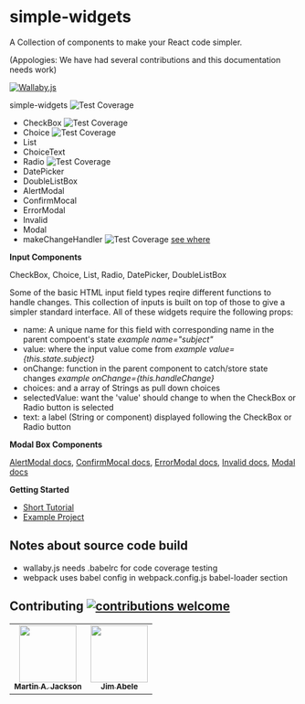# simple-widgets

A Collection of components to make your React code simpler.

(Appologies:  We have had several contributions and this documentation needs work)

[![Wallaby.js](https://img.shields.io/badge/wallaby.js-configured-green.svg)](https://wallabyjs.com)

simple-widgets ![Test Coverage](https://img.shields.io/badge/Test_Coverage-94.34%25-brightgreen.svg)

- CheckBox    ![Test Coverage](https://img.shields.io/badge/Test_Coverage-100%25-brightgreen.svg)
- Choice      ![Test Coverage](https://img.shields.io/badge/Test_Coverage-100%25-brightgreen.svg)
- List
- ChoiceText
- Radio       ![Test Coverage](https://img.shields.io/badge/Test_Coverage-100%25-brightgreen.svg)
- DatePicker
- DoubleListBox
- AlertModal
- ConfirmMocal
- ErrorModal
- Invalid
- Modal
- makeChangeHandler ![Test Coverage](https://img.shields.io/badge/Test_Coverage-70%25-green.svg)
  [see where](
  http://htmlpreview.github.com/?https://github.com/martinjackson/simple-widgets/blob/master/test/simple-widgets-coverage.html)

__**Input Components**__

CheckBox, Choice, List, Radio, DatePicker, DoubleListBox

Some of the basic HTML input field types reqire different functions to handle changes.
This collection of inputs is built on top of those to give a simpler standard interface.
All of these widgets require the following props:

- name: A unique name for this field with corresponding name in the parent compoent's state _example name="subject"_
- value: where the input value come from  _example value={this.state.subject}_
- onChange: function in the parent component to catch/store state changes _example onChange={this.handleChange}_
- choices: and a array of Strings as pull down choices
- selectedValue: want the 'value' should change to when the CheckBox or Radio button is selected
- text: a label (String or component) displayed following the CheckBox or Radio button

__**Modal Box Components**__

[AlertModal docs](docs/AlartModal.md),
[ConfirmMocal docs](docs/ConfirmModal.md),
[ErrorModal docs](docs/ErrorModal.md),
[Invalid docs](docs/Invalid.md),
[Modal docs](docs/Modal.md)

__**Getting Started**__
- [Short Tutorial](GettingStarted.md)
- [Example Project](https://github.com/martinjackson/simple-widgets-sample)

## Notes about source code build

- wallaby.js needs .babelrc for code coverage testing
- webpack uses babel config in webpack.config.js babel-loader section

## Contributing [![contributions welcome](https://img.shields.io/badge/contributions-welcome-brightgreen.svg?style=flat)](https://github.com/martinjackson/simple-widgets/issues)

<table>
<tbody>
<tr>
<td align="center">
<a href="https://streamof.info"><img src="https://avatars0.githubusercontent.com/u/7481?s=460&v=4" width="100px;"/><br /><sub><b>Martin A. Jackson</b></sub></a>
</td>
<td align="center">
<a href="http://google.com?JimAbele"><img src="https://avatars0.githubusercontent.com/u/0?s=460&v=4" width="100px;"/><br /><sub><b>Jim Abele</b></sub></a>
</td>
</tbody>
</table>
